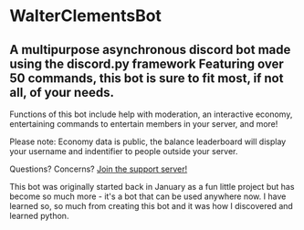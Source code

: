 # WalterClementsBot
A multipurpose asynchronous discord bot made using the discord.py framework
Featuring over 50 commands, this bot is sure to fit most, if not all, of your needs. 
--------------
Functions of this bot include help with moderation, an interactive economy, entertaining commands to entertain members in your server, and more!

Please note: Economy data is public, the balance leaderboard will display your username and indentifier to people outside your server. 

Questions? Concerns? [Join the support server!](https://discord.gg/gP2AgXN)

This bot was originally started back in January as a fun little project but has become so much more - it's a bot that can be used anywhere now. I have learned so, so much from creating this bot and it was how I discovered and learned python.
